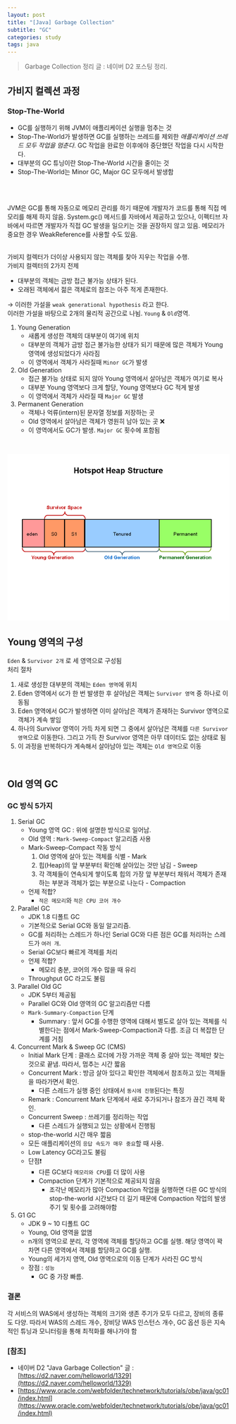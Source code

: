 ```yaml
---
layout: post
title: "[Java] Garbage Collection"
subtitle: "GC"
categories: study
tags: java
---
```


> Garbage Collection 정리 글 : 네이버 D2 포스팅 정리.


## 가비지 컬렉션 과정
### Stop-The-World
- GC를 실행하기 위해 JVM이 애플리케이션 실행을 멈추는 것
- Stop-The-World가 발생하면 GC를 실행하는 쓰레드를 제외한 *애플리케이션 쓰레드 모두 작업을 멈춘다*. GC 작업을 완료한 이후에야 중단했던 작업을 다시 시작한다.
- 대부분의 GC 튜닝이란 Stop-The-World 시간을 줄이는 것
- Stop-The-World는 Minor GC, Major GC 모두에서 발생함
<br/>
<br/>

JVM은 GC를 통해 자동으로 메모리 관리를 하기 때문에 개발자가 코드를 통해 직접 메모리를 해제 하지 않음. System.gc() 메서드를 자바에서 제공하고 있으나, 이펙티브 자바에서 따르면 개발자가 직접 GC 발생을 일으키는 것을 권장하지 않고 있음. 메모리가 중요한 경우 WeakReference를 사용할 수도 있음.
<br/>
<br/>

가비지 컬렉터가 더이상 사용되지 않는 객체를 찾아 지우는 작업을 수행.  
가비지 컬렉터의 2가지 전제  
- 대부분의 객체는 금방 접근 불가능 상태가 된다.
- 오래된 객체에서 젊은 객체로의 참조는 아주 적게 존재한다.

→ 이러한 가설을 `weak generational hypothesis` 라고 한다.  
이러한 가설을 바탕으로 2개의 물리적 공간으로 나뉨. `Young` & `Old`영역.  
1. Young Generation
    - 새롭게 생성한 객체의 대부분이 여기에 위치
    - 대부분의 객체가 금방 접근 불가능한 상태가 되기 때문에 많은 객체가 Young 영역에 생성되었다가 사라짐
    - 이 영역에서 객체가 사라질때 `Minor GC`가 발생
2. Old Generation
    - 접근 불가능 상태로 되지 않아 Young 영역에서 살아남은 객체가 여기로 복사
    - 대부분 Young 영역보다 크게 할당, Young 영역보다 GC 적게 발생
    - 이 영역에서 객체가 사라질 때 `Major GC` 발생
3. Permanent Generation
    - 객체나 억류(intern)된 문자열 정보를 저장하는 곳
    - Old 영역에서 살아남은 객체가 영원히 남아 있는 곳 ❌
    - 이 영역에서도 GC가 발생. `Major GC` 횟수에 포함됨
<br/>

![heap-structure](/assets/img/java/hotspot_heap_structure.png)

## Young 영역의 구성
`Eden` & `Survivor 2개` 로 세 영역으로 구성됨  
처리 절차  
1. 새로 생성한 대부분의 객체는 `Eden 영역`에 위치
2. Eden 영역에서 `GC`가 한 번 발생한 후 살아남은 객체는 `Survivor 영역` 중 하나로 이동됨
3. Eden 영역에서 GC가 발생하면 이미 살아남은 객체가 존재하는 Survivor 영역으로 객체가 계속 쌓임
4. 하나의 Survivor 영역이 가득 차게 되면 그 중에서 살아남은 객체를 `다른 Survivor 영역`으로 이동한다. 그리고 가득 찬 Survivor 영역은 아무 데이터도 없는 상태로 됨
5. 이 과정을 반복하다가 계속해서 살아남아 있는 객체는 `Old 영역`으로 이동
<br/>


## Old 영역 GC
### GC 방식 5가지
1. Serial GC
    - Young 영역 GC : 위에 설명한 방식으로 일어남.
    - Old 영역 : `Mark-Sweep-Compact` 알고리즘 사용  
    - Mark-Sweep-Compact 작동 방식
        1. Old 영역에 살아 있는 객체를 식별 - Mark
        2. 힙(Heap)의 앞 부분부터 확인해 살아있는 것만 남김 - Sweep
        3. 각 객체들이 연속되게 쌓이도록 힙의 가장 앞 부분부터 채워서 객체가 존재하는 부분과 객체가 없는 부분으로 나눈다 - Compaction
    - 언제 적합?
        - `적은 메모리`와 `적은 CPU 코어 개수`
2. Parallel GC
    - JDK 1.8 디폴트 GC
    - 기본적으로 Serial GC와 동일 알고리즘.
    - GC를 처리하는 스레드가 하나인 Serial GC와 다른 점은 GC를 처리하는 스레드가 `여러 개`.
    - Serial GC보다 빠르게 객체를 처리
    - 언제 적합?
        - 메모리 충분, 코어의 개수 많을 때 유리
    - Throughput GC 라고도 불림
3. Parallel Old GC
    - JDK 5부터 제공됨
    - Parallel GC와 Old 영역의 GC 알고리즘만 다름
    - `Mark-Summary-Compaction` 단계
        - Summary : 앞서 GC를 수행한 영역에 대해서 별도로 살아 있는 객체를 식별한다는 점에서 Mark-Sweep-Compaction과 다름. 조금 더 복잡한 단계를 거침
4. Concurrent Mark & Sweep GC (CMS)
    - Initial Mark 단계 : 클래스 로더에 가장 가까운 객체 중 살아 있는 객체만 찾는 것으로 끝냄. 따라서, 멈추는 시간 짧음
    - Concurrent Mark : 방금 살아 있다고 확인한 객체에서 참조하고 있는 객체들을 따라가면서 확인. 
        - 다른 스레드가 실행 중인 상태에서 `동시에 진행`된다는 특징
    - Remark : Concurrent Mark 단계에서 새로 추가되거나 참조가 끊긴 객체 확인.
    - Concurrent Sweep : 쓰레기를 정리하는 작업
        - 다른 스레드가 실행되고 있는 상황에서 진행됨
    - stop-the-world 시간 매우 짧음
    - 모든 애플리케이션의 `응답 속도가 매우 중요`할 때 사용.
    - Low Latency GC라고도 불림
    - 단점❗️
        - 다른 GC보다 `메모리와 CPU`를 더 많이 사용
        - Compaction 단계가 기본적으로 제공되지 않음
            - 조각난 메모리가 많아 Compaction 작업을 실행하면 다른 GC 방식의 stop-the-world 시간보다 더 길기 때문에 Compaction 작업의 발생 주기 및 횟수를 고려해야함
5. G1 GC
    - JDK 9 ~ 10 디폴트 GC
    - Young, Old 영역을 없앰
    - n개의 영역으로 분리, 각 영역에 객체를 할당하고 GC를 실행. 해당 영역이 꽉 차면 다른 영역에서 객체를 할당하고 GC를 실행.
    - Young의 세가지 영역, Old 영역으로의 이동 단계가 사라진 GC 방식
    - 장점 : `성능`
        - GC 중 가장 빠름.


### 결론
각 서비스의 WAS에서 생성하는 객체의 크기와 생존 주기가 모두 다르고, 장비의 종류도 다양. 따라서 WAS의 스레드 개수, 장비당 WAS 인스턴스 개수, GC 옵션 등은 지속적인 튜닝과 모니터링을 통해 최적화를 해나가야 함


### [참조]
- 네이버 D2 "Java Garbage Collection" 글 : [https://d2.naver.com/helloworld/1329](https://d2.naver.com/helloworld/1329)
- [https://www.oracle.com/webfolder/technetwork/tutorials/obe/java/gc01/index.html](https://www.oracle.com/webfolder/technetwork/tutorials/obe/java/gc01/index.html)
